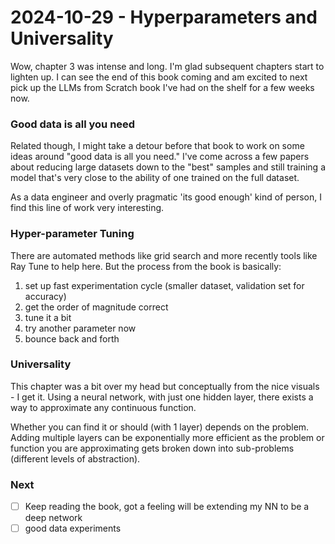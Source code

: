 # 2024-10-29 - Hyperparameters and Universality

Wow, chapter 3 was intense and long. I'm glad subsequent chapters start to lighten up. I can see the end of this book coming and am excited to next pick up the LLMs from Scratch book I've had on the shelf for a few weeks now.

### Good data is all you need
Related though, I might take a detour before that book to work on some ideas around "good data is all you need." I've come across a few papers about reducing large datasets down to the "best" samples and still training a model that's very close to the ability of one trained on the full dataset.

As a data engineer and overly pragmatic 'its good enough' kind of person, I find this line of work very interesting.

### Hyper-parameter Tuning
There are automated methods like grid search and more recently tools like Ray Tune to help here. But the process from the book is basically:
1. set up fast experimentation cycle (smaller dataset, validation set for accuracy)
2. get the order of magnitude correct
3. tune it a bit
4. try another parameter now
5. bounce back and forth

### Universality
This chapter was a bit over my head but conceptually from the nice visuals - I get it. Using a neural network, with just one hidden layer, there exists a way to approximate any continuous function.

Whether you can find it or should (with 1 layer) depends on the problem.
Adding multiple layers can be exponentially more efficient as the problem or function you are approximating gets broken down into sub-problems (different levels of abstraction).

### Next
- [ ] Keep reading the book, got a feeling will be extending my NN to be a deep network
- [ ] good data experiments